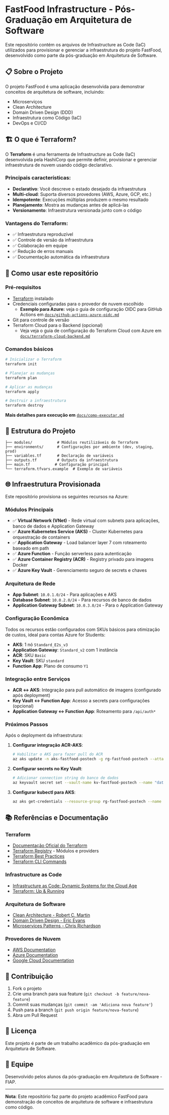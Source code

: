 # FastFood Infrastructure - Pós-Graduação em Arquitetura de Software

Este repositório contém os arquivos de Infrastructure as Code (IaC) utilizados para provisionar e gerenciar a infraestrutura do projeto FastFood, desenvolvido como parte da pós-graduação em Arquitetura de Software.

## 📋 Sobre o Projeto

O projeto FastFood é uma aplicação desenvolvida para demonstrar conceitos de arquitetura de software, incluindo:
- Microserviços
- Clean Architecture
- Domain Driven Design (DDD)
- Infraestrutura como Código (IaC)
- DevOps e CI/CD

## 🏗️ O que é Terraform?

O **Terraform** é uma ferramenta de Infrastructure as Code (IaC) desenvolvida pela HashiCorp que permite definir, provisionar e gerenciar infraestrutura de nuvem usando código declarativo.

### Principais características:
- **Declarativo**: Você descreve o estado desejado da infraestrutura
- **Multi-cloud**: Suporta diversos provedores (AWS, Azure, GCP, etc.)
- **Idempotente**: Execuções múltiplas produzem o mesmo resultado
- **Planejamento**: Mostra as mudanças antes de aplicá-las
- **Versionamento**: Infraestrutura versionada junto com o código

### Vantagens do Terraform:
- ✅ Infraestrutura reproduzível
- ✅ Controle de versão da infraestrutura
- ✅ Colaboração em equipe
- ✅ Redução de erros manuais
- ✅ Documentação automática da infraestrutura

## 🚀 Como usar este repositório

### Pré-requisitos
- [Terraform](https://www.terraform.io/downloads.html) instalado
- Credenciais configuradas para o provedor de nuvem escolhido
  - **Exemplo para Azure:** veja o guia de configuração OIDC para GitHub Actions em [`docs/github-actions-azure-oidc.md`](docs/github-actions-azure-oidc.md)
- Git para controle de versão
- Terraform Cloud para o Backend (opcional)
  - Veja veja o guia de configuração do Terraform Cloud com Azure em [`docs/terraform-cloud-backend.md`](docs/terraform-cloud-backend.md)

### Comandos básicos
```bash
# Inicializar o Terraform
terraform init

# Planejar as mudanças
terraform plan

# Aplicar as mudanças
terraform apply

# Destruir a infraestrutura
terraform destroy
```
**Mais detalhes para execução em** [`docs/como-executar.md`](docs/como-executar.md)

## 📁 Estrutura do Projeto

```
├── modules/           # Módulos reutilizáveis do Terraform
├── environments/      # Configurações por ambiente (dev, staging, prod)
├── variables.tf       # Declaração de variáveis
├── outputs.tf         # Outputs da infraestrutura
├── main.tf           # Configuração principal
└── terraform.tfvars.example  # Exemplo de variáveis
```

## 🌐 Infraestrutura Provisionada

Este repositório provisiona os seguintes recursos na Azure:

### Módulos Principais
- ✅ **Virtual Network (VNet)** - Rede virtual com subnets para aplicações, banco de dados e Application Gateway
- ✅ **Azure Kubernetes Service (AKS)** - Cluster Kubernetes para orquestração de containers
- ✅ **Application Gateway** - Load balancer layer 7 com roteamento baseado em path
- ✅ **Azure Function** - Função serverless para autenticação
- ✅ **Azure Container Registry (ACR)** - Registry privado para imagens Docker
- ✅ **Azure Key Vault** - Gerenciamento seguro de secrets e chaves

### Arquitetura de Rede
- **App Subnet**: `10.0.1.0/24` - Para aplicações e AKS
- **Database Subnet**: `10.0.2.0/24` - Para recursos de banco de dados
- **Application Gateway Subnet**: `10.0.3.0/24` - Para o Application Gateway

### Configuração Econômica
Todos os recursos estão configurados com SKUs básicos para otimização de custos, ideal para contas Azure for Students:
- **AKS**: 1 nó `Standard_E2s_v3`
- **Application Gateway**: `Standard_v2` com 1 instância
- **ACR**: SKU `Basic`
- **Key Vault**: SKU `standard`
- **Function App**: Plano de consumo `Y1`

### Integração entre Serviços
- **ACR ↔ AKS**: Integração para pull automático de imagens (configurado após deployment)
- **Key Vault ↔ Function App**: Acesso a secrets para configurações (opcional)
- **Application Gateway ↔ Function App**: Roteamento para `/api/auth*`

### Próximos Passos
Após o deployment da infraestrutura:

1. **Configurar integração ACR-AKS**:
   ```bash
   # Habilitar o AKS para fazer pull do ACR
   az aks update -n aks-fastfood-postech -g rg-fastfood-postech --attach-acr acrfastfoodpostech
   ```

2. **Configurar secrets no Key Vault**:
   ```bash
   # Adicionar connection string do banco de dados
   az keyvault secret set --vault-name kv-fastfood-postech --name "database-connection-string" --value "sua-connection-string"
   ```

3. **Configurar kubectl para AKS**:
   ```bash
   az aks get-credentials --resource-group rg-fastfood-postech --name aks-fastfood-postech
   ```

## 📚 Referências e Documentação

### Terraform
- [Documentação Oficial do Terraform](https://www.terraform.io/docs)
- [Terraform Registry](https://registry.terraform.io/) - Módulos e providers
- [Terraform Best Practices](https://www.terraform.io/docs/cloud/guides/recommended-practices/index.html)
- [Terraform CLI Commands](https://www.terraform.io/docs/cli/commands/index.html)

### Infrastructure as Code
- [Infrastructure as Code: Dynamic Systems for the Cloud Age](https://www.oreilly.com/library/view/infrastructure-as-code/9781491924334/)
- [Terraform: Up & Running](https://www.terraformupandrunning.com/)

### Arquitetura de Software
- [Clean Architecture - Robert C. Martin](https://blog.cleancoder.com/uncle-bob/2012/08/13/the-clean-architecture.html)
- [Domain Driven Design - Eric Evans](https://domainlanguage.com/ddd/)
- [Microservices Patterns - Chris Richardson](https://microservices.io/)

### Provedores de Nuvem
- [AWS Documentation](https://docs.aws.amazon.com/)
- [Azure Documentation](https://docs.microsoft.com/azure/)
- [Google Cloud Documentation](https://cloud.google.com/docs)

## 🤝 Contribuição

1. Fork o projeto
2. Crie uma branch para sua feature (`git checkout -b feature/nova-feature`)
3. Commit suas mudanças (`git commit -am 'Adiciona nova feature'`)
4. Push para a branch (`git push origin feature/nova-feature`)
5. Abra um Pull Request

## 📄 Licença

Este projeto é parte de um trabalho acadêmico da pós-graduação em Arquitetura de Software.

## 👥 Equipe

Desenvolvido pelos alunos da pós-graduação em Arquitetura de Software - FIAP.

---

**Nota**: Este repositório faz parte do projeto acadêmico FastFood para demonstração de conceitos de arquitetura de software e infraestrutura como código.
